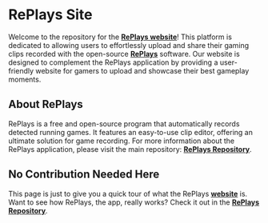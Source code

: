 # RePlays Site

Welcome to the repository for the [**RePlays website**](https://replays.app/)! This platform is dedicated to allowing users to effortlessly upload and share their gaming clips recorded with the open-source [**RePlays**](https://github.com/lulzsun/RePlays) software. Our website is designed to complement the RePlays application by providing a user-friendly website for gamers to upload and showcase their best gameplay moments.

## About RePlays

RePlays is a free and open-source program that automatically records detected running games. It features an easy-to-use clip editor, offering an ultimate solution for game recording. For more information about the RePlays application, please visit the main repository: [**RePlays Repository**](https://github.com/lulzsun/RePlays).

## No Contribution Needed Here

This page is just to give you a quick tour of what the RePlays [**website**](https://replays.app/) is. Want to see how RePlays, the app, really works? Check it out in the [**RePlays Repository**](https://github.com/lulzsun/RePlays).
